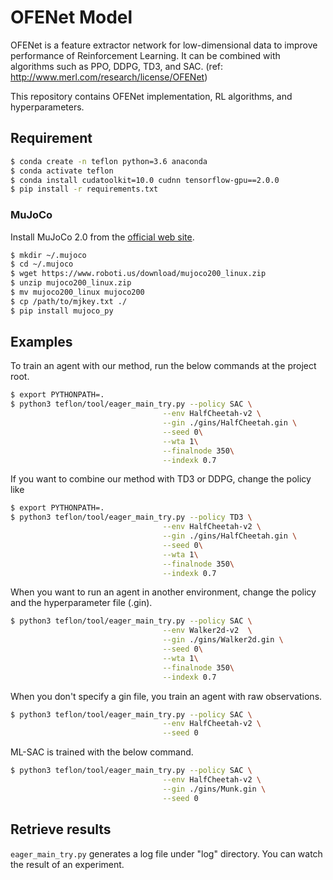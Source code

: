 # OFENet Model
OFENet is a feature extractor network for low-dimensional data to improve performance of Reinforcement Learning.
It can be combined with algorithms such as PPO, DDPG, TD3, and SAC. (ref: http://www.merl.com/research/license/OFENet)

This repository contains OFENet implementation, RL algorithms, and hyperparameters.

## Requirement

```bash
$ conda create -n teflon python=3.6 anaconda
$ conda activate teflon
$ conda install cudatoolkit=10.0 cudnn tensorflow-gpu==2.0.0
$ pip install -r requirements.txt
```

### MuJoCo

Install MuJoCo 2.0 from the [official web site](http://www.mujoco.org/index.html).

```bash
$ mkdir ~/.mujoco
$ cd ~/.mujoco
$ wget https://www.roboti.us/download/mujoco200_linux.zip
$ unzip mujoco200_linux.zip
$ mv mujoco200_linux mujoco200
$ cp /path/to/mjkey.txt ./
$ pip install mujoco_py
```

## Examples

To train an agent with our method, run the below commands at the project root.

```bash
$ export PYTHONPATH=.
$ python3 teflon/tool/eager_main_try.py --policy SAC \
                                  --env HalfCheetah-v2 \
                                  --gin ./gins/HalfCheetah.gin \
                                  --seed 0\
                                  --wta 1\
                                  --finalnode 350\
                                  --indexk 0.7
```

If you want to combine our method with TD3 or DDPG, change the policy like

```bash
$ export PYTHONPATH=.
$ python3 teflon/tool/eager_main_try.py --policy TD3 \
                                  --env HalfCheetah-v2 \
                                  --gin ./gins/HalfCheetah.gin \
                                  --seed 0\
                                  --wta 1\
                                  --finalnode 350\
                                  --indexk 0.7
```

When you want to run an agent in another environment, change the policy and 
the hyperparameter file (.gin).

```bash
$ python3 teflon/tool/eager_main_try.py --policy SAC \
                                  --env Walker2d-v2  \
                                  --gin ./gins/Walker2d.gin \
                                  --seed 0\
                                  --wta 1\
                                  --finalnode 350\
                                  --indexk 0.7
```

When you don't specify a gin file, you train an agent with raw observations. 

```bash
$ python3 teflon/tool/eager_main_try.py --policy SAC \
                                  --env HalfCheetah-v2 \
                                  --seed 0
```

ML-SAC is trained with the below command.

```bash
$ python3 teflon/tool/eager_main_try.py --policy SAC \
                                  --env HalfCheetah-v2 \
                                  --gin ./gins/Munk.gin \
                                  --seed 0
```

## Retrieve results

`eager_main_try.py` generates a log file under "log" directory. 
You can watch the result of an experiment.


